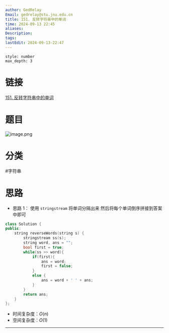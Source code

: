 ```yaml
---
author: GedRelay
Email: gedrelay@stu.jnu.edu.cn
title: 151. 反转字符串中的单词
time: 2024-09-13 22:45
aliases: 
Description: 
tags: 
lastEdit: 2024-09-13-22:47
---
```


```toc
style: number
max_depth: 3
```

# 链接
[151. 反转字符串中的单词](https://leetcode.cn/problems/reverse-words-in-a-string/) 

# 题目
![image.png](https://ged-pic-bed.oss-cn-guangzhou.aliyuncs.com/img/202409132246030.png)


# 分类
#字符串

# 思路
- 思路 1：
使用 `stringstream` 将单词分隔出来
然后将每个单词倒序拼接到答案中即可


```cpp
class Solution {
public:
    string reverseWords(string s) {
        stringstream ss(s);
        string word, ans = "";
        bool first = true;
        while(ss >> word){
            if(first){
                ans = word;
                first = false;
            }
            else {
                ans = word + ' ' + ans;
            }
        }
        return ans;
    }
};
```


- 时间复杂度：${O\left( n \right)  }$ 
- 空间复杂度：${O\left( 1 \right)  }$ 


---

